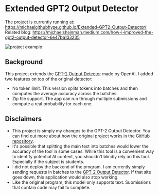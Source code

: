 # Extended GPT2 Output Detector

The project is currently running at: https://michaelgithubhype.github.io/Extended-GPT2-Output-Detector/
Related blog: https://michaelsheinman.medium.com/how-i-improved-the-gpt2-output-detector-6e47ba133235

![project example](https://cdn-images-1.medium.com/max/880/1*KefEmIQ2rIVXUjd-ZxKkeQ.gif)


## Background 
This project extends the [GPT-2 Output Detector](https://github.com/openai/gpt-2-output-dataset/tree/master/detector) made by OpenAI. I added two features on top of the original detector:

* No token limit. This version splits tokens into batches and then computes the average accuracy across the batches. 
* Zip file support. The app can run through multiple submissions and compute a real probability for each one. 



## Disclaimers 

* This project is simply my changes to the GPT-2 Output Detector. You can find out more about how the original project works in the [GitHub repository](https://github.com/openai/gpt-2-output-dataset/tree/master/detector).
* It's possible that splitting the main text into batches would lower the accuracy of the tool in some cases. While this tool is a convenient way to identify potential AI content, you shouldn't blindly rely on this tool. Especially if the subject is students.
* I did not deploy the backend of the program. I am currently simply sending requests in batches to the [GPT-2 Output Detector](https://openai-openai-detector.hf.space/). If that site goes down, this application would also stop working.
* Like the original program, this model only supports text. Submissions that contain code may fail to complete.
